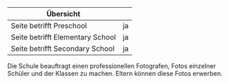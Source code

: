 | Übersicht | |
| --- | --- |
| Seite betrifft Preschool | ja |
| Seite betrifft Elementary School | ja |
| Seite betrifft Secondary School | ja |

Die Schule beauftragt einen professionellen Fotografen, Fotos einzelner Schüler und der Klassen zu machen. Eltern können diese Fotos erwerben.


